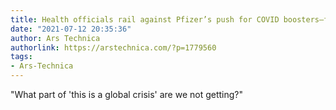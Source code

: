 ```yaml
---
title: Health officials rail against Pfizer’s push for COVID boosters—for many reasons
date: "2021-07-12 20:35:36"
author: Ars Technica
authorlink: https://arstechnica.com/?p=1779560
tags:
- Ars-Technica
---
```

"What part of 'this is a global crisis' are we not getting?"